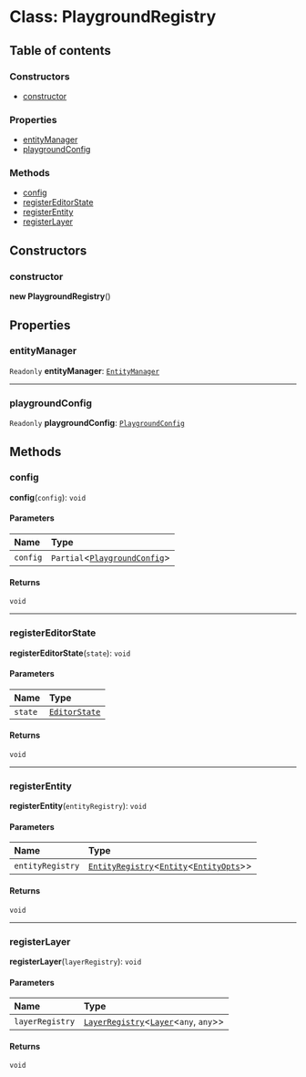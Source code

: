 # Class: PlaygroundRegistry

## Table of contents

### Constructors

* [constructor](/en/auto-docs/fixed-layout-editor/classes/PlaygroundRegistry.md#constructor)

### Properties

* [entityManager](/en/auto-docs/fixed-layout-editor/classes/PlaygroundRegistry.md#entitymanager)
* [playgroundConfig](/en/auto-docs/fixed-layout-editor/classes/PlaygroundRegistry.md#playgroundconfig)

### Methods

* [config](/en/auto-docs/fixed-layout-editor/classes/PlaygroundRegistry.md#config)
* [registerEditorState](/en/auto-docs/fixed-layout-editor/classes/PlaygroundRegistry.md#registereditorstate)
* [registerEntity](/en/auto-docs/fixed-layout-editor/classes/PlaygroundRegistry.md#registerentity)
* [registerLayer](/en/auto-docs/fixed-layout-editor/classes/PlaygroundRegistry.md#registerlayer)

## Constructors

### constructor

**new PlaygroundRegistry**()

## Properties

### entityManager

`Readonly` **entityManager**: [`EntityManager`](/en/auto-docs/fixed-layout-editor/classes/EntityManager.md)

***

### playgroundConfig

`Readonly` **playgroundConfig**: [`PlaygroundConfig`](/en/auto-docs/fixed-layout-editor/variables/PlaygroundConfig-1.md)

## Methods

### config

**config**(`config`): `void`

#### Parameters

| Name | Type |
| :------ | :------ |
| `config` | `Partial`<[`PlaygroundConfig`](/en/auto-docs/fixed-layout-editor/variables/PlaygroundConfig-1.md)> |

#### Returns

`void`

***

### registerEditorState

**registerEditorState**(`state`): `void`

#### Parameters

| Name | Type |
| :------ | :------ |
| `state` | [`EditorState`](/en/auto-docs/fixed-layout-editor/interfaces/EditorState-1.md) |

#### Returns

`void`

***

### registerEntity

**registerEntity**(`entityRegistry`): `void`

#### Parameters

| Name | Type |
| :------ | :------ |
| `entityRegistry` | [`EntityRegistry`](/en/auto-docs/fixed-layout-editor/interfaces/EntityRegistry.md)<[`Entity`](/en/auto-docs/fixed-layout-editor/classes/Entity-1.md)<[`EntityOpts`](/en/auto-docs/fixed-layout-editor/interfaces/EntityOpts.md)>> |

#### Returns

`void`

***

### registerLayer

**registerLayer**(`layerRegistry`): `void`

#### Parameters

| Name | Type |
| :------ | :------ |
| `layerRegistry` | [`LayerRegistry`](/en/auto-docs/fixed-layout-editor/interfaces/LayerRegistry.md)<[`Layer`](/en/auto-docs/fixed-layout-editor/classes/Layer.md)<`any`, `any`>> |

#### Returns

`void`
